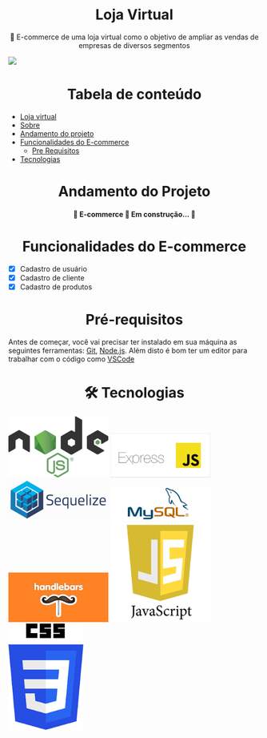 <h1 align="center">Loja Virtual</h1>

<p align="center">🚀 E-commerce de uma loja virtual como o objetivo de ampliar as vendas de empresas de diversos segmentos</p>


<img src="https://img.shields.io/static/v1?label=Version&message=1.0&color=7159c1&style=for-the-badge&logo=ghost"/>

<h1 align="center">Tabela de conteúdo </h1>

<!--ts-->
   * [Loja virtual](#lojaVirtual)
   * [Sobre](#Sobre)
   * [Andamento do projeto](#andamento-do-projeto)
   * [Funcionalidades do E-commerce](funcionalidades)
      * [Pre Requisitos](#pre-requisitos)
   * [Tecnologias](#tecnologias)
<!--te-->

<h1 align="center">Andamento do Projeto </h1>

<h4 align="center"> 
	🚧  E-commerce 🚀 Em construção...  🚧
</h4>

<h1 align="center"> Funcionalidades do E-commerce </h1>

- [x] Cadastro de usuário
- [x] Cadastro de cliente
- [x] Cadastro de produtos

<h1 align="center"> Pré-requisitos </h1>

Antes de começar, você vai precisar ter instalado em sua máquina as seguintes ferramentas:
[Git](https://git-scm.com), [Node.js](https://nodejs.org/en/). 
Além disto é bom ter um editor para trabalhar com o código como [VSCode](https://code.visualstudio.com/)

<h1 align="center"> 🛠 Tecnologias </h1>

<img src="public/images/git-img/nodejs.png" width="200px">
<img src="public/images/git-img/express.png" width="200px"> 
<img src="public/images/git-img/sequelize.png" width="200px">
<img src="public/images/git-img/mySQL1.png" width="200px"> 
<img src="public/images/git-img/handlebars.jpg" width="200px">
<img src="public/images/git-img/javascript.png" width="200px">
<img src="public/images/git-img/css.png" width="150px">

